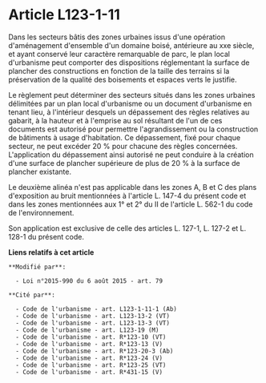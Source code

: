 # Article L123-1-11

Dans les secteurs bâtis des zones urbaines issus d'une opération d'aménagement d'ensemble d'un domaine boisé, antérieure au
xxe siècle, et ayant conservé leur caractère remarquable de parc, le plan local d'urbanisme peut comporter des dispositions
réglementant la surface de plancher des constructions en fonction de la taille des terrains si la préservation de la qualité
des boisements et espaces verts le justifie. 

Le règlement peut déterminer des secteurs situés dans les zones urbaines délimitées par un plan local d'urbanisme ou un
document d'urbanisme en tenant lieu, à l'intérieur desquels un dépassement des règles relatives au gabarit, à la hauteur et à
l'emprise au sol résultant de l'un de ces documents est autorisé pour permettre l'agrandissement ou la construction de
bâtiments à usage d'habitation. Ce dépassement, fixé pour chaque secteur, ne peut excéder 20 % pour chacune des règles
concernées. L'application du dépassement ainsi autorisé ne peut conduire à la création d'une surface de plancher supérieure
de plus de 20 % à la surface de plancher existante. 

Le deuxième alinéa n'est pas applicable dans les zones A, B et C des plans d'exposition au bruit mentionnées à l'article L.
147-4 du présent code et dans les zones mentionnées aux 1° et 2° du II de l'article L. 562-1 du code de l'environnement. 

Son application est exclusive de celle des articles    L. 127-1, L. 127-2  et L. 128-1 du présent code.

**Liens relatifs à cet article**

	**Modifié par**:

	  - Loi n°2015-990 du 6 août 2015 - art. 79

	**Cité par**:

	  - Code de l'urbanisme - art. L123-1-11-1 (Ab)
	  - Code de l'urbanisme - art. L123-13-2 (VT)
	  - Code de l'urbanisme - art. L123-13-3 (VT)
	  - Code de l'urbanisme - art. L123-19 (M)
	  - Code de l'urbanisme - art. R*123-10 (VT)
	  - Code de l'urbanisme - art. R*123-13 (V)
	  - Code de l'urbanisme - art. R*123-20-3 (Ab)
	  - Code de l'urbanisme - art. R*123-24 (V)
	  - Code de l'urbanisme - art. R*123-25 (VT)
	  - Code de l'urbanisme - art. R*431-15 (V)
